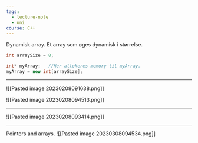 ```yaml
---
tags:
  - lecture-note
  - uni
course: C++
---
```


Dynamisk array.
Et array som øges dynamisk i størrelse.
```Cpp
int arraySize = 8;

int* myArray;   //Her allokeres memory til myArray.
myArray = new int[arraySize];
```

***

![[Pasted image 20230208091638.png]]

![[Pasted image 20230208094513.png]]
***
![[Pasted image 20230208093414.png]]
***

Pointers and arrays.
![[Pasted image 20230308094534.png]]